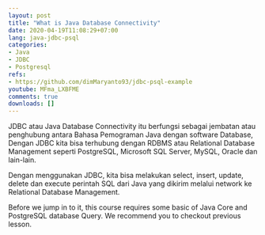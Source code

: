 ```yaml
---
layout: post
title: "What is Java Database Connectivity"
date: 2020-04-19T11:08:29+07:00
lang: java-jdbc-psql
categories:
- Java
- JDBC
- Postgresql 
refs: 
- https://github.com/dimMaryanto93/jdbc-psql-example
youtube: MFma_LXBFME
comments: true
downloads: []
---
```


JDBC atau Java Database Connectivity itu berfungsi sebagai jembatan atau penghubung antara Bahasa Pemograman Java dengan software Database, Dengan JDBC kita bisa terhubung dengan RDBMS atau Relational Database Management seperti PostgreSQL, Microsoft SQL Server, MySQL, Oracle dan lain-lain.

Dengan menggunakan JDBC, kita bisa melakukan select, insert, update, delete dan execute perintah SQL dari Java yang dikirim melalui network ke Relational Database Management.

Before we jump in to it, this course requires some basic of Java Core and PostgreSQL database Query. We recommend you to checkout previous lesson.
